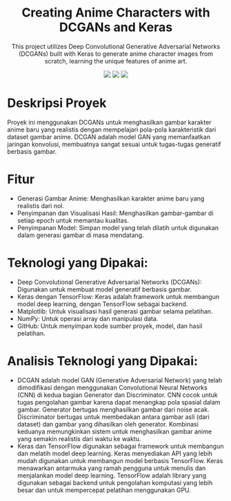 <h1 align="center"> Creating Anime Characters with DCGANs and Keras </h1> <p align="center"> This project utilizes Deep Convolutional Generative Adversarial Networks (DCGANs) built with Keras to generate anime character images from scratch, learning the unique features of anime art.</p> <div align="center"> <img src="https://img.shields.io/badge/python-3670A0?style=for-the-badge&logo=python&logoColor=ffdd54"> <img src="https://img.shields.io/badge/keras-D00000?style=for-the-badge&logo=keras&logoColor=white"> <img src="https://img.shields.io/badge/tensorflow-FF6F00?style=for-the-badge&logo=tensorflow&logoColor=white"> </div>

# Deskripsi Proyek
Proyek ini menggunakan DCGANs untuk menghasilkan gambar karakter anime baru yang realistis dengan mempelajari pola-pola karakteristik dari dataset gambar anime. DCGAN adalah model GAN yang memanfaatkan jaringan konvolusi, membuatnya sangat sesuai untuk tugas-tugas generatif berbasis gambar.

# Fitur
- Generasi Gambar Anime: Menghasilkan karakter anime baru yang realistis dari nol.
- Penyimpanan dan Visualisasi Hasil: Menghasilkan gambar-gambar di setiap epoch untuk memantau kualitas.
- Penyimpanan Model: Simpan model yang telah dilatih untuk digunakan dalam generasi gambar di masa mendatang.

# Teknologi yang Dipakai:
- Deep Convolutional Generative Adversarial Networks (DCGANs): Digunakan untuk membuat model generatif berbasis gambar.
- Keras dengan TensorFlow: Keras adalah framework untuk membangun model deep learning, dengan TensorFlow sebagai backend.
- Matplotlib: Untuk visualisasi hasil generasi gambar selama pelatihan.
- NumPy: Untuk operasi array dan manipulasi data.
- GitHub: Untuk menyimpan kode sumber proyek, model, dan hasil pelatihan.

# Analisis Teknologi yang Dipakai:
- DCGAN adalah model GAN (Generative Adversarial Network) yang telah dimodifikasi dengan menggunakan Convolutional Neural Networks (CNN) di kedua bagian Generator dan Discriminator. CNN cocok untuk tugas pengolahan gambar karena dapat menangkap pola spasial dalam gambar.
Generator bertugas menghasilkan gambar dari noise acak. Discriminator bertugas untuk membedakan antara gambar asli (dari dataset) dan gambar yang dihasilkan oleh generator. Kombinasi keduanya memungkinkan sistem untuk menghasilkan gambar anime yang semakin realistis dari waktu ke waktu.
- Keras dan TensorFlow digunakan sebagai framework untuk membangun dan melatih model deep learning. Keras menyediakan API yang lebih mudah digunakan untuk membangun model berbasis TensorFlow. Keras menawarkan antarmuka yang ramah pengguna untuk menulis dan menjalankan model deep learning. TensorFlow adalah library yang digunakan sebagai backend untuk pengolahan komputasi yang lebih besar dan untuk mempercepat pelatihan menggunakan GPU.
